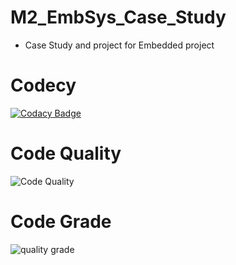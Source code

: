 # M2_EmbSys_Case_Study

* Case Study and project for Embedded project



# Codecy

[![Codacy Badge](https://app.codacy.com/project/badge/Grade/3e387cdc35d3432991052d1175f5db88)](https://www.codacy.com/gh/kashyapshah26/M2_EmbSys_/dashboard?utm_source=github.com&amp;utm_medium=referral&amp;utm_content=kashyapshah26/M2_EmbSys_&amp;utm_campaign=Badge_Grade)

# Code Quality
![Code Quality](https://api.codiga.io/project/31679/score/svg)

# Code Grade
![quality grade](https://api.codiga.io/project/31679/status/svg)
